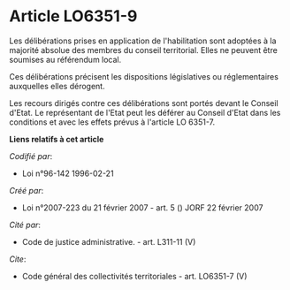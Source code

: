 # Article LO6351-9

Les délibérations prises en application de l'habilitation sont adoptées à la majorité absolue des membres du conseil
territorial. Elles ne peuvent être soumises au référendum local. 

Ces délibérations précisent les dispositions législatives ou réglementaires auxquelles elles dérogent. 

Les recours dirigés contre ces délibérations sont portés devant le Conseil d'Etat. Le représentant de l'Etat peut les déférer
au Conseil d'Etat dans les conditions et avec les effets prévus à l'article LO 6351-7.

**Liens relatifs à cet article**

_Codifié par_:

  - Loi n°96-142 1996-02-21

_Créé par_:

  - Loi n°2007-223 du 21 février 2007 - art. 5 () JORF 22 février 2007

_Cité par_:

  - Code de justice administrative. - art. L311-11 (V)

_Cite_:

  - Code général des collectivités territoriales - art. LO6351-7 (V)
